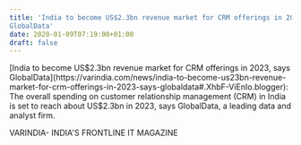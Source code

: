 ```yaml
---
title: 'India to become US$2.3bn revenue market for CRM offerings in 2023, says
GlobalData'
date: 2020-01-09T07:19:00+01:00
draft: false
---
```


[India to become US$2.3bn revenue market for CRM offerings in 2023, says GlobalData](https://varindia.com/news/india-to-become-us23bn-revenue-market-for-crm-offerings-in-2023-says-globaldata#.XhbF-ViEnIo.blogger): The overall spending on customer relationship management (CRM) in India is set to reach about US$2.3bn in 2023, says GlobalData, a leading data and analyst firm.  
  
VARINDIA- INDIA'S FRONTLINE IT MAGAZINE